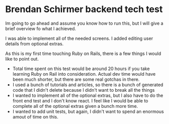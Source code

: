# Brendan Schirmer backend tech test

Im going to go ahead and assume you know how to run this, but I will give a brief overview fo what I achieved.

I was able to implement all of the needed screens. I added editing user details from optional extras.

As this is my first time touching Ruby on Rails, there is a few things I would like to point out. 
- Total time spent on this test would be around 20 hours if you take learning Ruby on Rail into consideration. Actual dev time would have been much shorter, but there are some real gotchas in there.
- I used a bunch of tutorials and articles, so there is a bunch of generated code that I didn't delete because I didn't want to break all the things
- I wanted to implement all of the optional extras, but I also have to do the front end test and I don't know react. I feel like I would be able to complete all of the optional extras given a bunch more time. 
- I wanted to add unit tests, but again, I didn't want to spend an enormous amout of time on this. 